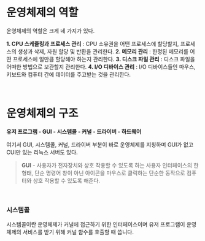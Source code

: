 # 운영체제의 역할
운영체제의 역할은 크게 네 가지가 있다.

**1. CPU 스케줄링과 프로세스 관리** : CPU 소유권을 어떤 프로세스에 할당할지, 프로세스의 생성과 삭제, 자원 할당 및 반환을 관리한다.
**2. 메모리 관리** : 한정된 메모리를 어떤 프로세스에 얼만큼 할당해야 하는지 관리한다.
**3. 디스크 파일 관리** : 디스크 파일을 어떠한 방법으로 보관할지 관리한다.
**4. I/O 디바이스 관리** : I/O 디바이스들인 마우스, 키보드와 컴퓨터 간에 데이터를 주고받는 것을 관리한다.

<br>

# 운영체제의 구조

**유저 프로그램 - GUI - 시스템콜 - 커널 - 드라이버 - 하드웨어**

여기서 GUI, 시스템콜, 커널, 드라이버 부분이 바로 운영체제를 지칭하며 GUI가 없고 CUI만 있는 리눅스 서버도 있다.

> **GUI** - 사용자가 전자장치와 상호 작용할 수 있도록 하는 사용자 인터페이스의 한 형태, 단순 명령어 창이 아닌 아이콘을 마우스로 클릭하는 단순한 동작으로 컴퓨터와 상호 작용할 수 있도록 해준다.

<br>

### 시스템콜

시스템콜이란 운영체제가 커널에 접근하기 위한 인터페이스이며 유저 프로그램이 운영체제의 서비스를 받기 위해 커널 함수를 호출할 때 씁니다.
